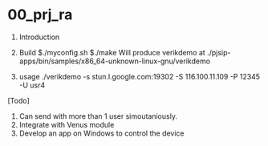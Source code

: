 # 00_prj_ra

1. Introduction 

2. Build
$./myconfig.sh
$./make 
Will produce verikdemo at ./pjsip-apps/bin/samples/x86_64-unknown-linux-gnu/verikdemo

3. usage 
./verikdemo -s stun.l.google.com:19302 -S 116.100.11.109 -P 12345 -U usr4


[Todo]


1) Can send with more than 1 user simoutaniously. 
2) Integrate with Venus module 
3) Develop an app on Windows to control the device
